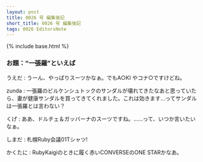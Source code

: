 ```yaml
---
layout: post
title: 0026 号 編集後記
short_title: 0026 号 編集後記
tags: 0026 EditorsNote
---
```

{% include base.html %}


### お題：“一張羅”といえば

うえだ
: うーん、やっぱりスーツかなぁ。でもA○KI やコナ○ですけどね。

zunda
: 一張羅のビルケンシュトックのサンダルが壊れてきたなあと思っていたら、妻が健康サンダルを買ってきてくれました。これは効きます…ってサンダルは一張羅とは言わない？

くげ
: ああ、ドルチェ＆ガッバーナのスーツですね。……って、いつか言いたいなぁ。

しまだ
: 札幌Ruby会議01Tシャツ!

かくたに
: RubyKaigiのときに履く赤いCONVERSEのONE STARかなあ。


